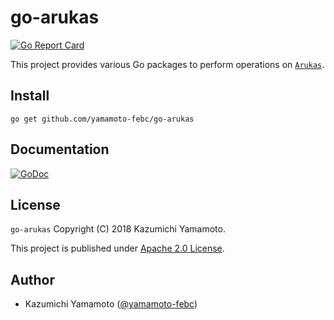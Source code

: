 # go-arukas

[![Go Report Card](https://goreportcard.com/badge/github.com/yamamoto-febc/go-arukas)](https://goreportcard.com/report/github.com/yamamoto-febc/go-arukas)

This project provides various Go packages to perform operations on [`Arukas`](https://arukas.io).

## Install

    go get github.com/yamamoto-febc/go-arukas

## Documentation

[![GoDoc](https://godoc.org/github.com/yamamoto-febc/go-arukas?status.svg)](https://godoc.org/github.com/yamamoto-febc/go-arukas)

## License

 `go-arukas` Copyright (C) 2018 Kazumichi Yamamoto.

  This project is published under [Apache 2.0 License](LICENSE.txt).
  
## Author

  * Kazumichi Yamamoto ([@yamamoto-febc](https://github.com/yamamoto-febc))